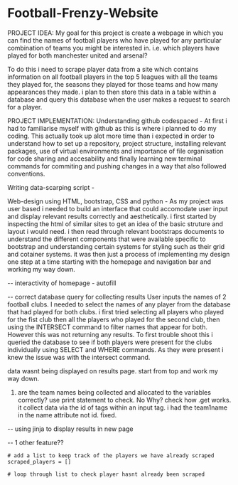 # Football-Frenzy-Website
PROJECT IDEA:
My goal for this project is create a webpage in which you can find the names of football players who have played for any particular combination of teams you might be interested in. i.e. which players have played for both manchester united and arsenal? 

To do this i need to scrape player data from a site which contains information on all football players in the top 5 leagues with all the teams they played for, the seasons they played for those teams and how many appearances they made. i plan to then store this data in a table within a database and query this database when the user makes a request to search for a player. 

PROJECT IMPLEMENTATION:
Understanding github codespaced - 
At first i had to familiarise myself with github as this is where i planned to do my coding. This actually took up alot more time than i expected in order to understand how to set up a repository, project structure, installing relevant packages, use of virtual environments and importance of file organisation for code sharing and accesability and finally learning new terminal commands for commiting and pushing changes in a way that also followed conventions. 

Writing data-scarping script - 


Web-design using HTML, bootstrap, CSS and python - 
As my project was user based i needed to build an interface that could accomodate user input and display relevant results correctly and aesthetically. i first started by inspecting the html of similar sites to get an idea of the basic struture and layout i would need. i then read through relevant bootstraps documents to understand the different components that were available specific to bootstrap and understanding certain systems for styling such as their grid and cotainer systems. it was then just a process of implementing my design one step at a time starting with the homepage and navigation bar and working my way down. 

 -- interactivity of homepage - autofill

 -- correct database query for collecting results 
User inputs the names of 2 football clubs.
I needed to select the names of any player from the database that had played for both clubs.
i first tried selecting all players who played for the fist club then all the players who played for the second club, then using the INTERSECT command to filter names that appear for both. However this was not returning any results. To first trouble shoot this i queried the database to see if both players were present for the clubs individually using SELECT and WHERE commands. As they were present i knew the issue was with the intersect command. 

data wasnt being displayed on results page. start from top and work my way down. 
1. are the team names being collected and allocated to the variables correctly? use print statement to check. No Why? check how .get works. it collect data via the id of tags within an input tag. i had the team1name in the name attribute not id. fixed. 


 -- using jinja to display results in new page 

 -- 1 other feature?? 







    # add a list to keep track of the players we have already scraped
    scraped_players = []

    # loop through list to check player hasnt already been scraped